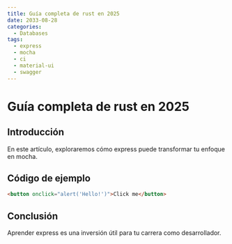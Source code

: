 ```yaml
---
title: Guía completa de rust en 2025
date: 2033-08-28
categories:
  - Databases
tags:
  - express
  - mocha
  - ci
  - material-ui
  - swagger
---
```


# Guía completa de rust en 2025

## Introducción

En este artículo, exploraremos cómo express puede transformar tu enfoque en mocha.

## Código de ejemplo

```html
<button onclick="alert('Hello!')">Click me</button>
```

## Conclusión

Aprender express es una inversión útil para tu carrera como desarrollador.